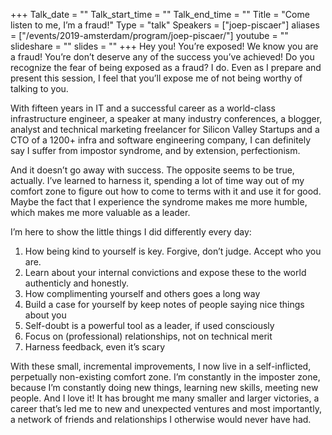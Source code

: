 +++
Talk_date = ""
Talk_start_time = ""
Talk_end_time = ""
Title = "Come listen to me, I’m a fraud!"
Type = "talk"
Speakers = ["joep-piscaer"]
aliases = ["/events/2019-amsterdam/program/joep-piscaer/"]
youtube = ""
slideshare = ""
slides = ""
+++
Hey you! You’re exposed! We know you are a fraud! You’re don’t deserve any of the success you’ve achieved!
Do you recognize the fear of being exposed as a fraud? I do. Even as I prepare and present this session, I feel that you’ll expose me of not being worthy of talking to you.

With fifteen years in IT and a successful career as a world-class infrastructure engineer, a speaker at many industry conferences, a blogger, analyst and technical marketing freelancer for Silicon Valley Startups and a CTO of a 1200+ infra and software engineering company, I can definitely say I suffer from impostor syndrome, and by extension, perfectionism.

And it doesn’t go away with success. The opposite seems to be true, actually. I’ve learned to harness it, spending a lot of time way out of my comfort zone to figure out how to come to terms with it and use it for good. Maybe the fact that I experience the syndrome makes me more humble, which makes me more valuable as a leader.

I’m here to show the little things I did differently every day:
1.	How being kind to yourself is key. Forgive, don’t judge. Accept who you are.
2.	Learn about your internal convictions and expose these to the world authenticly and honestly.
3.	How complimenting yourself and others goes a long way
4.	Build a case for yourself by keep notes of people saying nice things about you
5.	Self-doubt is a powerful tool as a leader, if used consciously
6.	Focus on (professional) relationships, not on technical merit
7.	Harness feedback, even it’s scary

With these small, incremental improvements, I now live in a self-inflicted, perpetually non-existing comfort zone. I’m constantly in the imposter zone, because I’m constantly doing new things, learning new skills, meeting new people. And I love it! It has brought me many smaller and larger victories, a career that’s led me to new and unexpected ventures and most importantly, a network of friends and relationships I otherwise would never have had.
